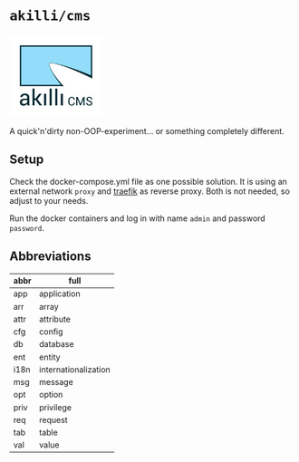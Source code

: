 # `akilli/cms`

![akıllı CMS](https://raw.githubusercontent.com/akilli/cms/master/www/theme/logo.jpg)

A quick'n'dirty non-OOP-experiment... or something completely different.

## Setup

Check the docker-compose.yml file as one possible solution. It is using an external network `proxy` and [traefik](https://traefik.io/) as reverse proxy. Both is not needed, so adjust to your needs.

Run the docker containers and log in with name `admin` and password `password`.

## Abbreviations

abbr | full
---- | -------
app  | application
arr  | array
attr | attribute
cfg  | config
db   | database
ent  | entity
i18n | internationalization
msg  | message
opt  | option
priv | privilege
req  | request
tab  | table
val  | value
